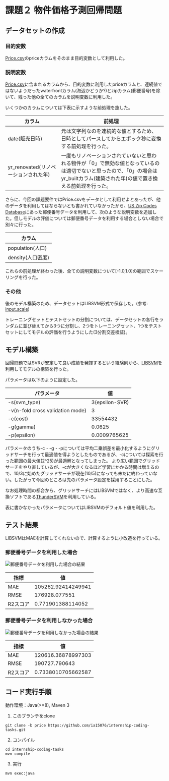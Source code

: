 # 課題２ 物件価格予測回帰問題

## データセットの作成

### 目的変数

[Price.csv](https://github.com/ia15076/internship-coding-tasks/blob/price/src/main/resources/Price.csv)のpriceカラムをそのまま目的変数として利用した。

### 説明変数

[Price.csv](https://github.com/ia15076/internship-coding-tasks/blob/price/src/main/resources/Price.csv)に含まれるカラムから、目的変数に利用したpriceカラムと、連続値ではないようだったwaterfrontカラム(海辺かどうか?)とzipカラム(郵便番号)を除いて、残った他の全てのカラムを説明変数に利用した。

いくつかのカラムについては下表に示すような前処理を施した。

|カラム|前処理|
|---|---|
|date(販売日時)|元は文字列なのを連続的な値とするため、日時としてパースしてからエポック秒に変換する前処理を行った。|
|yr_renovated(リノベーションされた年)|一度もリノベーションされていないと思われる物件が「0」で無効な値となっているのは適切でないと思ったので、「0」の場合はyr_builtカラム(建築された年)の値で置き換える前処理を行った。|

さらに、今回の課題要件ではPrice.csvをデータとして利用せよとあったが、他のデータを利用してはならないとも書かれていなかったから、[US Zip Codes Database](https://simplemaps.com/data/us-zips)にあった郵便番号データを利用して、次のような説明変数を追加した。但しモデルの評価については郵便番号データを利用する場合としない場合で別々に行った。

|カラム|
|---|
|population(人口)|
|density(人口密度)|

これらの前処理が終わった後、全ての説明変数について[-1.0,1.0]の範囲でスケーリングを行った。

### その他

後のモデル構築のため、データセットはLIBSVM形式で保存した。(参考: [input.scale](https://github.com/ia15076/internship-coding-tasks/blob/price/src/main/resources/input.scale))

トレーニングセットとテストセットの分割については、データセットの各行をランダムに並び替えてから3つに分割し、2つをトレーニングセット、1つをテストセットにしてモデルの評価を行うようにした(3分割交差検証)。

## モデル構築

回帰問題ではSVRが安定して良い成績を発揮するという経験則から、[LIBSVM](https://www.csie.ntu.edu.tw/~cjlin/libsvm/)を利用してモデルの構築を行った。

パラメータは以下のように設定した。

|パラメータ|値|
|---|---|
|-s(svm_type)|3(epsilon-SVR)|
|-v(n-fold cross validation mode)|3|
|-c(cost)|33554432|
|-g(gamma)|0.0625|
|-p(epsilon)|0.0009765625|

パラメータのうち-c・-g・-pについては平均二乗誤差を最小化するようにグリッドサーチを行って最適値を得ようとしたものであるが、-cについては探索を行った範囲の最大値(2^25)が最適解となってしまった。
より広い範囲でグリッドサーチをやり直しているが、-cが大きくなるほど学習にかかる時間は増えるので、10/3に始めたグリッドサーチが現在(10/5)になっても未だに終わっていない。したがって今回のところは先のパラメータ設定を採用することにした。

なお処理時間の都合から、グリッドサーチにはLIBSVMではなく、より高速な互換ソフトである[ThunderSVM](https://thundersvm.readthedocs.io/en/latest/)を利用している。

表に書かなかったパラメータについてはLIBSVMのデフォルト値を利用した。

## テスト結果

LIBSVMはMAEを計算してくれないので、計算するように小改造を行っている。

### 郵便番号データを利用した場合

![郵便番号データを利用した場合の結果](https://user-images.githubusercontent.com/19220989/66256424-a0471800-e7c8-11e9-98db-82b0402fec6e.png)

|指標|値|
|----|----|
|MAE|105262.92414249941|
|RMSE|176928.077551|
|R2スコア|0.771901388114052|

### 郵便番号データを利用しなかった場合

![郵便番号データを利用しなかった場合の結果](https://user-images.githubusercontent.com/19220989/66256030-df736a00-e7c4-11e9-8a96-b6fed6fed8a3.png)

|指標|値|
|----|----|
|MAE|120616.36878997303|
|RMSE|190727.790643|
|R2スコア|0.7338010705662587|

## コード実行手順

動作環境：Java(>=8), Maven 3

1. このブランチをclone

```
git clone -b price https://github.com/ia15076/internship-coding-tasks.git
```

2. コンパイル

```
cd internship-coding-tasks
mvn compile
```

3. 実行

```
mvn exec:java
```
